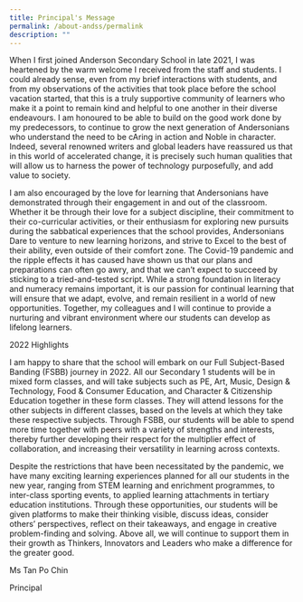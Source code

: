 ```yaml
---
title: Principal's Message
permalink: /about-andss/permalink
description: ""
---
```



When I first joined Anderson Secondary School in late 2021, I was heartened by the warm welcome I received from the staff and students. I could already sense, even from my brief interactions with students, and from my observations of the activities that took place before the school vacation started, that this is a truly supportive community of learners who make it a point to remain kind and helpful to one another in their diverse endeavours. I am honoured to be able to build on the good work done by my predecessors, to continue to grow the next generation of Andersonians who understand the need to be cAring in action and Noble in character. Indeed, several renowned writers and global leaders have reassured us that in this world of accelerated change, it is precisely such human qualities that will allow us to harness the power of technology purposefully, and add value to society. 

I am also encouraged by the love for learning that Andersonians have demonstrated through their engagement in and out of the classroom. Whether it be through their love for a subject discipline, their commitment to their co-curricular activities, or their enthusiasm for exploring new pursuits during the sabbatical experiences that the school provides, Andersonians Dare to venture to new learning horizons, and strive to Excel to the best of their ability, even outside of their comfort zone. The Covid-19 pandemic and the ripple effects it has caused have shown us that our plans and preparations can often go awry, and that we can’t expect to succeed by sticking to a tried-and-tested script. While a strong foundation in literacy and numeracy remains important, it is our passion for continual learning that will ensure that we adapt, evolve, and remain resilient in a world of new opportunities. Together, my colleagues and I will continue to provide a nurturing and vibrant environment where our students can develop as lifelong learners. 


2022 Highlights 

I am happy to share that the school will embark on our Full Subject-Based Banding (FSBB) journey in 2022. All our Secondary 1 students will be in mixed form classes, and will take subjects such as PE, Art, Music, Design & Technology, Food & Consumer Education, and Character & Citizenship Education together in these form classes. They will attend lessons for the other subjects in different classes, based on the levels at which they take these respective subjects. Through FSBB, our students will be able to spend more time together with peers with a variety of strengths and interests, thereby further developing their respect for the multiplier effect of collaboration, and increasing their versatility in learning across contexts. 

Despite the restrictions that have been necessitated by the pandemic, we have many exciting learning experiences planned for all our students in the new year, ranging from STEM learning and enrichment programmes, to inter-class sporting events, to applied learning attachments in tertiary education institutions. Through these opportunities, our students will be given platforms to make their thinking visible, discuss ideas, consider others’ perspectives, reflect on their takeaways, and engage in creative problem-finding and solving. Above all, we will continue to support them in their growth as Thinkers, Innovators and Leaders who make a difference for the greater good.  

Ms Tan Po Chin

Principal